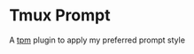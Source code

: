 # Tmux Prompt

A [tpm](https://github.com/webframp/tmux-prompt) plugin to apply my preferred prompt style
